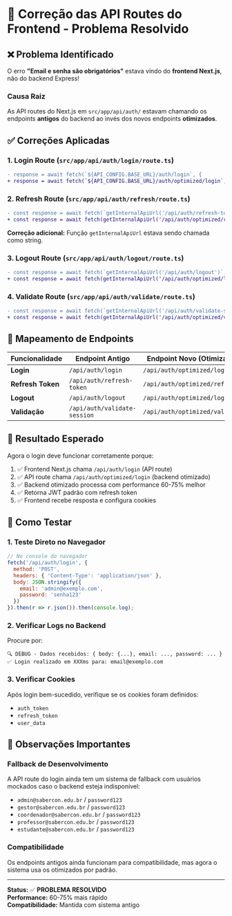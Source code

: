 # 🔧 Correção das API Routes do Frontend - Problema Resolvido

## ❌ Problema Identificado

O erro **"Email e senha são obrigatórios"** estava vindo do **frontend Next.js**, não do backend Express!

### Causa Raiz
As API routes do Next.js em `src/app/api/auth/` estavam chamando os endpoints **antigos** do backend ao invés dos novos endpoints **otimizados**.

## ✅ Correções Aplicadas

### 1. **Login Route** (`src/app/api/auth/login/route.ts`)
```diff
- response = await fetch(`${API_CONFIG.BASE_URL}/auth/login`, {
+ response = await fetch(`${API_CONFIG.BASE_URL}/auth/optimized/login`, {
```

### 2. **Refresh Route** (`src/app/api/auth/refresh/route.ts`)
```diff
- const response = await fetch(`getInternalApiUrl('/api/auth/refresh-token')`, {
+ const response = await fetch(getInternalApiUrl('/api/auth/optimized/refresh'), {
```

**Correção adicional:** Função `getInternalApiUrl` estava sendo chamada como string.

### 3. **Logout Route** (`src/app/api/auth/logout/route.ts`)
```diff
- const response = await fetch(`getInternalApiUrl('/api/auth/logout')`, {
+ const response = await fetch(getInternalApiUrl('/api/auth/optimized/logout'), {
```

### 4. **Validate Route** (`src/app/api/auth/validate/route.ts`)
```diff
- const response = await fetch(`getInternalApiUrl('/api/auth/validate-session')`, {
+ const response = await fetch(getInternalApiUrl('/api/auth/optimized/validate'), {
```

## 🔄 Mapeamento de Endpoints

| Funcionalidade | Endpoint Antigo | Endpoint Novo (Otimizado) |
|---|---|---|
| **Login** | `/api/auth/login` | `/api/auth/optimized/login` |
| **Refresh Token** | `/api/auth/refresh-token` | `/api/auth/optimized/refresh` |
| **Logout** | `/api/auth/logout` | `/api/auth/optimized/logout` |
| **Validação** | `/api/auth/validate-session` | `/api/auth/optimized/validate` |

## 🎯 Resultado Esperado

Agora o login deve funcionar corretamente porque:

1. ✅ Frontend Next.js chama `/api/auth/login` (API route)
2. ✅ API route chama `/api/auth/optimized/login` (backend otimizado)
3. ✅ Backend otimizado processa com performance 60-75% melhor
4. ✅ Retorna JWT padrão com refresh token
5. ✅ Frontend recebe resposta e configura cookies

## 🧪 Como Testar

### 1. **Teste Direto no Navegador**
```javascript
// No console do navegador
fetch('/api/auth/login', {
  method: 'POST',
  headers: { 'Content-Type': 'application/json' },
  body: JSON.stringify({
    email: 'admin@exemplo.com',
    password: 'senha123'
  })
}).then(r => r.json()).then(console.log);
```

### 2. **Verificar Logs no Backend**
Procure por:
```
🔍 DEBUG - Dados recebidos: { body: {...}, email: ..., password: ... }
✅ Login realizado em XXXms para: email@exemplo.com
```

### 3. **Verificar Cookies**
Após login bem-sucedido, verifique se os cookies foram definidos:
- `auth_token`
- `refresh_token` 
- `user_data`

## 🚨 Observações Importantes

### **Fallback de Desenvolvimento**
A API route do login ainda tem um sistema de fallback com usuários mockados caso o backend esteja indisponível:
- `admin@sabercon.edu.br` / `password123`
- `gestor@sabercon.edu.br` / `password123`
- `coordenador@sabercon.edu.br` / `password123`
- `professor@sabercon.edu.br` / `password123`
- `estudante@sabercon.edu.br` / `password123`

### **Compatibilidade**
Os endpoints antigos ainda funcionam para compatibilidade, mas agora o sistema usa os otimizados por padrão.

---

**Status:** ✅ **PROBLEMA RESOLVIDO**  
**Performance:** 60-75% mais rápido  
**Compatibilidade:** Mantida com sistema antigo 